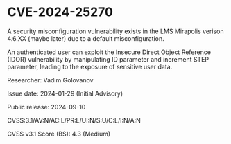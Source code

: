 # CVE-2024-25270
A security misconfiguration vulnerability exists in the LMS Mirapolis verison 4.6.XX (maybe later) due to a default  misconfiguration.

An authenticated user can exploit the Insecure Direct Object Reference (IDOR) vulnerability by manipulating ID parameter and increment STEP parameter, leading to the exposure of sensitive user data.

Researcher: Vadim Golovanov

Issue date: 2024-01-29 (Initial Advisory)

Public release: 2024-09-10

CVSS:3.1/AV:N/AC:L/PR:L/UI:N/S:U/C:L/I:N/A:N

CVSS v3.1 Score (BS): 4.3 (Medium)
